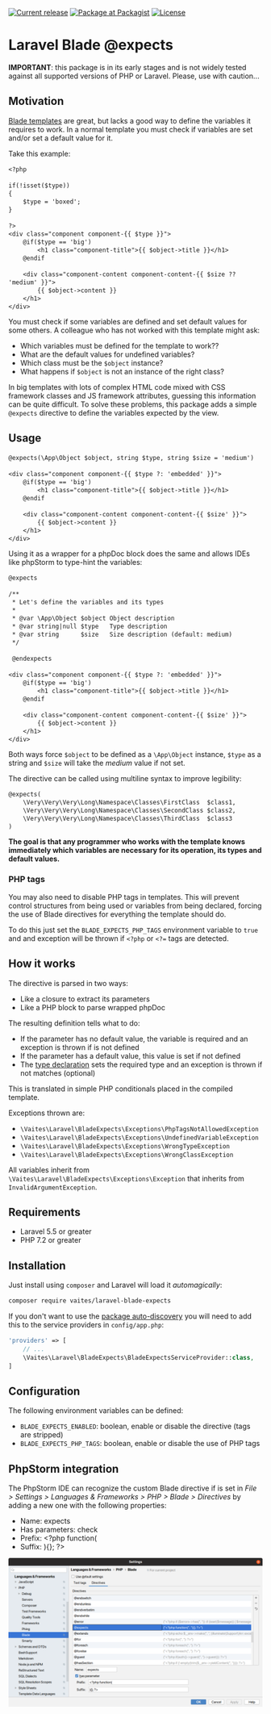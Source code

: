 [![Current release](https://img.shields.io/github/release/vaites/laravel-blade-expects.svg)](https://github.com/vaites/laravel-blade-expects/releases/latest)
[![Package at Packagist](https://img.shields.io/packagist/dt/vaites/laravel-blade-expects.svg)](https://packagist.org/packages/vaites/laravel-blade-expects)
[![License](https://img.shields.io/github/license/vaites/laravel-blade-expects.svg?color=%23999999)](https://github.com/vaites/laravel-blade-expects/blob/master/LICENSE)

# Laravel Blade @expects

**IMPORTANT**: this package is in its early stages and is not widely tested against all supported versions of PHP or 
Laravel. Please, use with caution...

## Motivation

[Blade templates](https://laravel.com/docs/8.x/blade) are great, but lacks a good way to define the variables it 
requires to work. In a normal template you must check if variables are set and/or set a default value for it. 

Take this example:

```blade
<?php

if(!isset($type))
{
    $type = 'boxed';
}

?>
<div class="component component-{{ $type }}">
    @if($type == 'big')
        <h1 class="component-title">{{ $object->title }}</h1>
    @endif
    
    <div class="component-content component-content-{{ $size ?? 'medium' }}">
        {{ $object->content }}
    </h1>
</div>
``` 

You must check if some variables are defined and set default values for some others. A colleague who has not worked with 
this template might ask:

* Which variables must be defined for the template to work??
* What are the default values for undefined variables?
* Which class must be the `$object` instance?
* What happens if `$object` is not an instance of the right class?

In big templates with lots of complex HTML code mixed with CSS framework classes and JS framework attributes, guessing 
this information can be quite difficult. To solve these problems, this package adds a simple `@expects` directive to 
define the variables expected by the view.

## Usage

```blade
@expects(\App\Object $object, string $type, string $size = 'medium')

<div class="component component-{{ $type ?: 'embedded' }}">
    @if($type == 'big')
        <h1 class="component-title">{{ $object->title }}</h1>
    @endif
    
    <div class="component-content component-content-{{ $size' }}">
        {{ $object->content }}
    </h1>
</div>
```

Using it as a wrapper for a phpDoc block does the same and allows IDEs like phpStorm to type-hint the variables:

```blade
@expects

/**
 * Let's define the variables and its types
 *
 * @var \App\Object $object Object description
 * @var string|null $type   Type description
 * @var string      $size   Size description (default: medium) 
 */
 
 @endexpects
 
<div class="component component-{{ $type ?: 'embedded' }}">
    @if($type == 'big')
        <h1 class="component-title">{{ $object->title }}</h1>
    @endif
    
    <div class="component-content component-content-{{ $size' }}">
        {{ $object->content }}
    </h1>
</div>
```

Both ways force `$object` to be defined as a `\App\Object` instance, `$type` as a string and `$size` will take the
 *medium* value if not set. 
 
The directive can be called using multiline syntax to improve legibility:
 
```blade
@expects(
    \Very\Very\Very\Long\Namespace\Classes\FirstClass  $class1, 
    \Very\Very\Very\Long\Namespace\Classes\SecondClass $class2,
    \Very\Very\Very\Long\Namespace\Classes\ThirdClass  $class3 
)
```

**The goal is that any programmer who works with the template knows immediately which variables are necessary for 
its operation, its types and default values.**

### PHP tags

You may also need to disable PHP tags in templates. This will prevent control structures from being used or variables 
from being declared, forcing the use of Blade directives for everything the template should do.

To do this just set the `BLADE_EXPECTS_PHP_TAGS` environment variable to `true` and and exception will be thrown if 
`<?php` or `<?=` tags are detected.

## How it works

The directive is parsed in two ways:

* Like a closure to extract its parameters
* Like a PHP block to parse wrapped phpDoc 

The resulting definition tells what to do:

* If the parameter has no default value, the variable is required and an exception is thrown if is not defined
* If the parameter has a default value, this value is set if not defined
* The [type declaration](https://www.php.net/manual/en/functions.arguments.php#functions.arguments.type-declaration)
sets the required type and an exception is thrown if not matches (optional)

This is translated in simple PHP conditionals placed in the compiled template. 

Exceptions thrown are:

* `\Vaites\Laravel\BladeExpects\Exceptions\PhpTagsNotAllowedException`
* `\Vaites\Laravel\BladeExpects\Exceptions\UndefinedVariableException`
* `\Vaites\Laravel\BladeExpects\Exceptions\WrongTypeException`
* `\Vaites\Laravel\BladeExpects\Exceptions\WrongClassException`

All variables inherit from `\Vaites\Laravel\BladeExpects\Exceptions\Exception` that inherits from 
`InvalidArgumentException`.

## Requirements

* Laravel 5.5 or greater
* PHP 7.2 or greater

## Installation

Just install using `composer` and Laravel will load it _automagically_:

```bash
composer require vaites/laravel-blade-expects
```

If you don't want to use the [package auto-discovery](https://medium.com/@taylorotwell/package-auto-discovery-in-laravel-5-5-ea9e3ab20518)
you will need to add this to the service providers in `config/app.php`:

```php
'providers' => [
    // ...
    \Vaites\Laravel\BladeExpects\BladeExpectsServiceProvider::class,
]
```

## Configuration

The following environment variables can be defined:

* `BLADE_EXPECTS_ENABLED`: boolean, enable or disable the directive (tags are stripped)
* `BLADE_EXPECTS_PHP_TAGS`: boolean, enable or disable the use of PHP tags 

## PhpStorm integration

The PhpStorm IDE can recognize the custom Blade directive if is set in *File > Settings > Languages & Frameworks > PHP >
Blade > Directives* by adding a new one with the following properties:

 * Name: expects
 * Has parameters: check
 * Prefix: <?php function(
 * Suffix: ){}; ?>

![test image size](phpstorm.png)